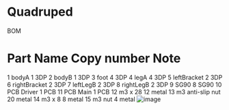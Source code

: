 # Quadruped

BOM
#	Part Name	Copy number	Note
1	bodyA	1	3DP
2	bodyB	1	3DP
3	foot	4	3DP
4	legA	4	3DP
5	leftBracket	2	3DP
6	rightBracket	2	3DP
7	leftLegB	2	3DP
8	rightLegB	2	3DP
9	SG90	8	SG90
10	PCB Driver	1	PCB
11	PCB Main	1	PCB
12	m3 x 28	12	metal
13	m3 anti-slip nut	20	metal
14	m3 x 8	8	metal
15	m3 nut	4	metal
![image](https://user-images.githubusercontent.com/11693540/181497956-a645691c-be16-46a8-b174-bf5585b5cc09.png)
